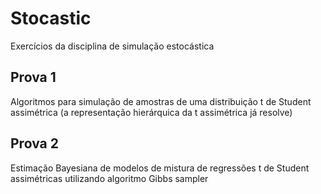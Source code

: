 # Stocastic
Exercícios da disciplina de simulação estocástica

## Prova 1
Algoritmos para simulação de amostras de uma distribuição t de Student assimétrica (a representação hierárquica da t assimétrica já resolve)

## Prova 2
Estimação Bayesiana de modelos de mistura de regressões t de Student assimétricas utilizando algoritmo Gibbs sampler
